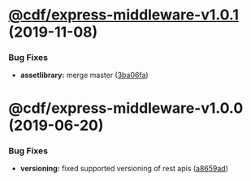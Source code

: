 # [@cdf/express-middleware-v1.0.1](https://git-codecommit.us-west-2.amazonaws.com/v1/repos/cdf-core/compare/@cdf/express-middleware-v1.0.0...@cdf/express-middleware-v1.0.1) (2019-11-08)


### Bug Fixes

* **assetlibrary:** merge master ([3ba06fa](https://git-codecommit.us-west-2.amazonaws.com/v1/repos/cdf-core/commit/3ba06fa9fc5b264ceaed0f97ccf45fab97d57a08))

# @cdf/express-middleware-v1.0.0 (2019-06-20)


### Bug Fixes

* **versioning:** fixed supported versioning of rest apis ([a8659ad](https://git-codecommit.us-west-2.amazonaws.com/v1/repos/cdf-core/commit/a8659ad))
